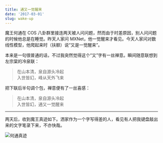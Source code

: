 ```yaml
---
title: 通又一觉醒来
date: '2017-03-01'
slug: wake-up
---
```


魔王何通在 COS 八卦群里接连两天被人问问题，然而由于时差原因，别人问问题的时候他总是在睡觉。昨天人家问 MXNet，他一觉醒来才看见。今天人家问对数线性模型，他爬起来时（扶额）说“又是一觉醒来”。

本来是一句很普通的话，不过我突然觉得这个“又”字有一丝禅意。瞬间随意联想到左宗棠的冷泉联：

> 在山本清，泉自源头冷起  
入世皆幻，峰从天外飞来

把下联后半句调个包，禅意便有了一丝喜感：

> 在山本清，泉自源头冷起  
入世皆幻，通又一觉醒来

---

两天后，收到魔王真迹如下。洒家作为一个字写得差的人，看见有人把我键盘敲出来的文字笔录下来，不亦快哉。

![何通真迹](https://db.yihui.org/images/tong-handwriting.jpg)
